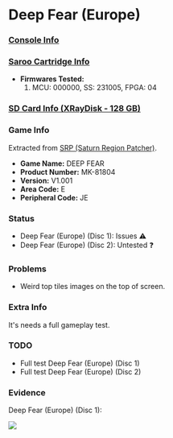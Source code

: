 # Deep Fear (Europe)

### [Console Info](../../../../../Info/Consoles/VA13/README.md)

### [Saroo Cartridge Info](../../../../../Info/Cartridges/RetroGameParadiseStore/1.32F/README.md)

- <b>Firmwares Tested:</b>
  1. MCU: 000000, SS: 231005, FPGA: 04

### [SD Card Info (XRayDisk - 128 GB)](../../../../../Info/SdCards/XRayDisk/128GB/fat32/README.md)

### Game Info

Extracted from [SRP (Saturn Region Patcher)](https://segaxtreme.net/resources/saturn-region-patcher.81/download).

- <b>Game Name:</b> DEEP FEAR
- <b>Product Number:</b> MK-81804
- <b>Version:</b> V1.001
- <b>Area Code:</b> E
- <b>Peripheral Code:</b> JE

### Status

- Deep Fear (Europe) (Disc 1): Issues :warning:
- Deep Fear (Europe) (Disc 2): Untested :question:

### Problems

- Weird top tiles images on the top of screen.

### Extra Info

It's needs a full gameplay test.

### TODO

- Full test Deep Fear (Europe) (Disc 1)
- Full test Deep Fear (Europe) (Disc 2)

### Evidence

Deep Fear (Europe) (Disc 1):

[![](https://img.youtube.com/vi/20zEf3zaV5s/0.jpg)](https://www.youtube.com/watch?v=20zEf3zaV5s)
